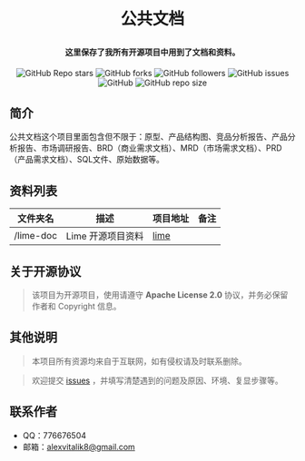 <h1 align="center" style="margin: 30px 0 30px; font-weight: bold;">公共文档</h1>

<h4 align="center">这里保存了我所有开源项目中用到了文档和资料。</h4>

<p align="center">
    <img alt="GitHub Repo stars" src="https://img.shields.io/github/stars/Ly-Alex/pub-docs?style=social">
    <img alt="GitHub forks" src="https://img.shields.io/github/forks/Ly-Alex/pub-docs?style=social">
    <img alt="GitHub followers" src="https://img.shields.io/github/followers/Ly-Alex?style=social">
    <img alt="GitHub issues" src="https://img.shields.io/github/issues/Ly-Alex/pub-docs">
    <img alt="GitHub" src="https://img.shields.io/github/license/Ly-Alex/pub-docs">
    <img alt="GitHub repo size" src="https://img.shields.io/github/repo-size/Ly-Alex/pub-docs">
</p>


## 简介

公共文档这个项目里面包含但不限于：原型、产品结构图、竞品分析报告、产品分析报告、市场调研报告、BRD（商业需求文档）、MRD（市场需求文档）、PRD（产品需求文档）、SQL文件、原始数据等。

## 资料列表

| 文件夹名  | 描述              | 项目地址                                | 备注 |
| --------- | ----------------- | --------------------------------------- | ---- |
| /lime-doc | Lime 开源项目资料 | [lime](https://github.com/Ly-Alex/lime) |      |



## 关于开源协议

> 该项目为开源项目，使用请遵守 **Apache License 2.0** 协议，并务必保留作者和 Copyright 信息。

## 其他说明

> 本项目所有资源均来自于互联网，如有侵权请及时联系删除。

> 欢迎提交 [issues](https://github.com/Ly-Alex/luban-kit/issues) ，并填写清楚遇到的问题及原因、环境、复显步骤等。

## 联系作者

- QQ：776676504
- 邮箱：alexvitalik8@gmail.com